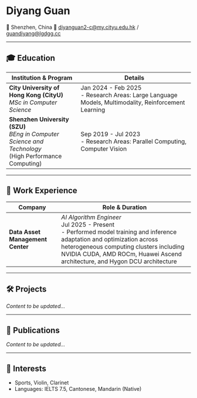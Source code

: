 # Diyang Guan

📍 Shenzhen, China
📧 diyanguan2-c@my.cityu.edu.hk / guandiyang@lgdgg.cc

---

## 🎓 Education

| Institution & Program | Details |
|-----------------------|---------|
| **City University of Hong Kong (CityU)**<br>*MSc in Computer Science* | Jan 2024 - Feb 2025<br>- Research Areas: Large Language Models, Multimodality, Reinforcement Learning |
| **Shenzhen University (SZU)**<br>*BEng in Computer Science and Technology*<br>(High Performance Computing) | Sep 2019 - Jul 2023<br>- Research Areas: Parallel Computing, Computer Vision |

---

## 💼 Work Experience

| Company | Role & Duration |
|---------|-----------------|
| **Data Asset Management Center** | *AI Algorithm Engineer*<br>Jul 2025 - Present<br>- Performed model training and inference adaptation and optimization across heterogeneous computing clusters including NVIDIA CUDA, AMD ROCm, Huawei Ascend architecture, and Hygon DCU architecture |

---

## 🛠 Projects
*Content to be updated...*

---

## 📜 Publications
*Content to be updated...*

---

## 🎯 Interests
- Sports, Violin, Clarinet
- Languages: IELTS 7.5, Cantonese, Mandarin (Native)
